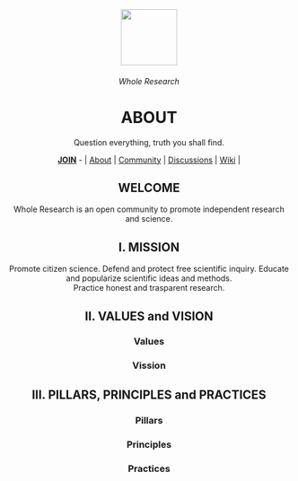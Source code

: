 <div align="center">
  <img height="100" src="https://user-images.githubusercontent.com/116363054/198090937-97535a38-8999-453d-aabd-4cd200ad0472.png"/>
  <h6>Whole Research</h6>
  <h1><b>ABOUT</b></h1>
  <p>Question everything, truth you shall find.</p>
  <a href="https://github.com/WholeResearch/.github/blob/main/JOIN.md"><b>JOIN</b></a> - | <a href="https://github.com/WholeResearch/.github">About</a> | <a href="https://github.com/WholeResearch/community">Community</a> | <a href="https://github.com/orgs/WholeResearch/discussions">Discussions</a> | <a href="https://github.com/WholeResearch/community/wiki">Wiki</a>  | 
   
  <h2 >WELCOME</h2>

Whole Research is an open community to promote independent research and science.

<h2>I. MISSION</h2>
Promote citizen science. Defend and protect free scientific inquiry. Educate and popularize scientific ideas and methods.<br>Practice honest and trasparent research.

<h2>II. VALUES and VISION</h2>

  <h3>Values</h3>
  <h3>Vission</h3>

<h2>III. PILLARS, PRINCIPLES and PRACTICES</h2>
  <h3>Pillars</h3>
  <h3>Principles</h3>
  <h3>Practices</h3>
